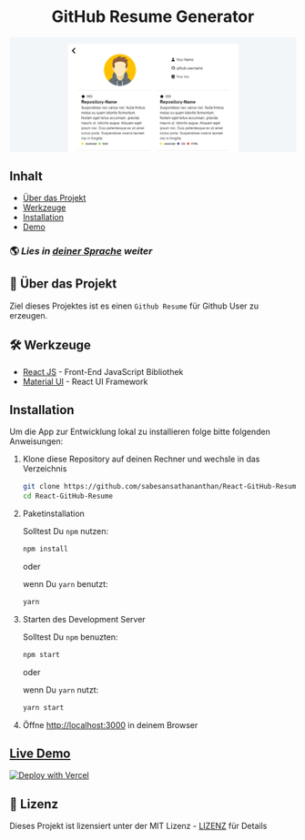 <h1 align='center'>GitHub Resume Generator</h1>

<img alt="React GitHub Resume" src="../src/assets/readme/screenshot.png"  align='center'/>

## Inhalt

- [Über das Projekt](#about)
- [Werkzeuge](#built-with)
- [Installation](#installation)
- [Demo](#live-demo)

### 🌎 _Lies in [deiner Sprache](.Translations.md) weiter_

<h2 id='about'>🤔 Über das Projekt</h2>

Ziel dieses Projektes ist es einen `Github Resume` für Github User zu erzeugen.

<h2 id='built-with'>🛠️ Werkzeuge</h2>

- [React JS](https://reactjs.org/) - Front-End JavaScript Bibliothek
- [Material UI](https://material-ui.com/) - React UI Framework

<h2 id='installation'>Installation</h2>

Um die App zur Entwicklung lokal zu installieren folge bitte folgenden Anweisungen:

1. Klone diese Repository auf deinen Rechner und wechsle in das Verzeichnis

   ```bash
   git clone https://github.com/sabesansathananthan/React-GitHub-Resume.git
   cd React-GitHub-Resume
   ```

2. Paketinstallation

   Solltest Du `npm` nutzen:

   ```bash
   npm install
   ```

   oder

   wenn Du `yarn` benutzt:

   ```bash
   yarn
   ```

3. Starten des Development Server

   Solltest Du `npm` benuzten:

   ```bash
   npm start
   ```

   oder

   wenn Du `yarn` nutzt:

   ```bash
   yarn start
   ```

4. Öffne <http://localhost:3000> in deinem Browser

<h2 id='live-demo'><a href="https://react-github-resume.vercel.app/">Live Demo</a></h2>

[![Deploy with Vercel](https://vercel.com/button)](https://vercel.com/new/git/external?repository-url=https://github.com/sabesansathananthan/React-GitHub-Resume)

## 📄 Lizenz

Dieses Projekt ist lizensiert unter der MIT Lizenz - [LIZENZ](../LICENSE) für Details
